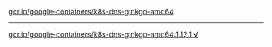 [gcr.io/google-containers/k8s-dns-ginkgo-amd64](https://hub.docker.com/r/anjia0532/k8s-dns-ginkgo-amd64/tags/) 

----
[gcr.io/google-containers/k8s-dns-ginkgo-amd64:1.12.1 √](https://hub.docker.com/r/anjia0532/google-containers.k8s-dns-ginkgo-amd64/tags/)

